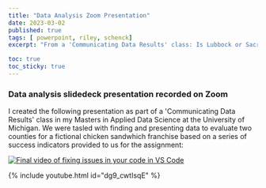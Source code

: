 ```yaml
---
title: "Data Analysis Zoom Presentation"
date: 2023-03-02
published: true
tags: [ powerpoint, riley, schenck]
excerpt: "From a 'Communicating Data Results' class: Is Lubbock or Sacramento a better location for a new fast food restaurant?" 

toc: true
toc_sticky: true
---
```


### Data analysis slidedeck presentation recorded on Zoom 

I created the following presentation as part of a 'Communicating Data Results' class in my Masters in Applied Data Science at the University of Michigan. We were tasled with finding and presenting data to evaluate two counties for a fictional chicken sandwhich franchise based on a series of success indicators provided to us for the assignment:

[![Final video of fixing issues in your code in VS Code](https://img.youtube.com/vi/dg9_cwtIsqE/maxresdefault.jpg)](https://www.youtube.com/watch?v=dg9_cwtIsqE&t=6s&ab_channel=RS)

{% include youtube.html id="dg9_cwtIsqE" %}
